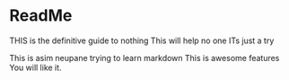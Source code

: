 <h1>ReadMe</h1>
THIS is the definitive guide to nothing
This will help no one
ITs just a try
<p> This is asim neupane trying to learn markdown
This is awesome features
You will like it.</p>
